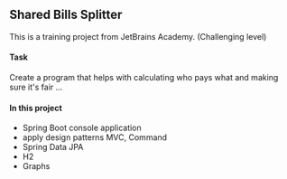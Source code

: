 ## Shared Bills Splitter

This is a training project from JetBrains Academy.
(Challenging level)

#### Task

Create a program that helps with calculating who pays what and making sure it's fair ... 

#### In this project

* Spring Boot console application
* apply design patterns MVC, Command
* Spring Data JPA
* H2
* Graphs
